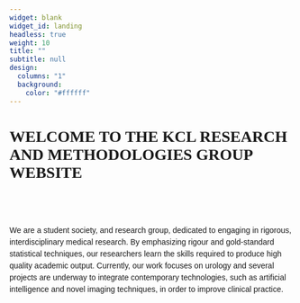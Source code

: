 ```yaml
---
widget: blank
widget_id: landing
headless: true
weight: 10
title: ""
subtitle: null
design:
  columns: "1"
  background:
    color: "#ffffff"
---
```

# <p style="text-align: left; font-family: Gill sans">WELCOME TO THE KCL RESEARCH AND METHODOLOGIES GROUP WEBSITE</p>

<br>
<br>

<p style="text-align: left; font-family: helvetica; line-height: 1.5">We are a student society, and research group, dedicated to engaging in rigorous, interdisciplinary medical research. By emphasizing rigour and gold-standard statistical techniques, our researchers learn the skills required to produce high quality academic output. Currently, our work focuses on urology and several projects are underway to integrate contemporary technologies, such as artificial intelligence and novel imaging techniques, in order to improve clinical practice.</p>